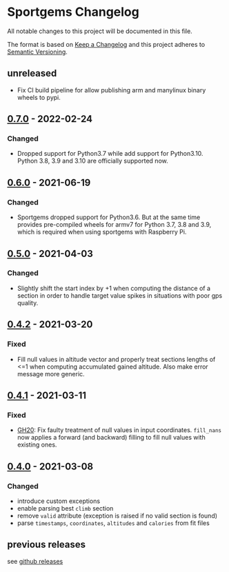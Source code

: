 # Sportgems Changelog
All notable changes to this project will be documented in this file.

The format is based on [Keep a Changelog](http://keepachangelog.com/en/1.0.0/)
and this project adheres to [Semantic Versioning](http://semver.org/spec/v2.0.0.html).


## unreleased
* Fix CI build pipeline for allow publishing arm and manylinux binary wheels to pypi.

## [0.7.0](https://github.com/fgebhart/sportgems/releases/tag/v0.7.0) - 2022-02-24
### Changed
* Dropped support for Python3.7 while add support for Python3.10. Python 3.8, 3.9
  and 3.10 are officially supported now.

## [0.6.0](https://github.com/fgebhart/sportgems/releases/tag/v0.6.0) - 2021-06-19
### Changed
* Sportgems dropped support for Python3.6. But at the same time provides pre-compiled
  wheels for armv7 for Python 3.7, 3.8 and 3.9, which is required when using
  sportgems with Raspberry Pi.

## [0.5.0](https://github.com/fgebhart/sportgems/releases/tag/v0.5.0) - 2021-04-03
### Changed
* Slightly shift the start index by +1 when computing the distance of a section in
  order to handle target value spikes in situations with poor gps quality.


## [0.4.2](https://github.com/fgebhart/sportgems/releases/tag/v0.4.2) - 2021-03-20
### Fixed
* Fill null values in altitude vector and properly treat sections lengths of <=1
  when computing accumulated gained altitude. Also make error message more generic.
  

## [0.4.1](https://github.com/fgebhart/sportgems/releases/tag/v0.4.1) - 2021-03-11
### Fixed
* [GH20](https://github.com/fgebhart/sportgems/issues/20): Fix faulty treatment of
  null values in input coordinates. `fill_nans` now applies a forward (and backward)
  filling to fill null values with existing ones.


## [0.4.0](https://github.com/fgebhart/sportgems/releases/tag/v0.4.0) - 2021-03-08
### Changed
* introduce custom exceptions
* enable parsing best `climb` section
* remove `valid` attribute (exception is raised if no valid section is found)
* parse `timestamps`, `coordinates`, `altitudes` and `calories` from fit files


## previous releases
see [github releases](https://github.com/fgebhart/sportgems/releases)
